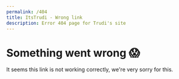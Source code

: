 ```yaml
---
permalink: /404
title: ItsTrudi - Wrong link
description: Error 404 page for Trudi's site
---
```


<div class="bg-gradient-to-r from-red-400 to-purple-400 rounded-2xl text-white p-8 text-center max-w-2xl mx-auto mt-12">
    <h1 class="text-3xl mb-3">Something went wrong 😱</h1>
    <p class="text-lg">It seems this link is not working correctly, we're very sorry for this.</p>
</div>